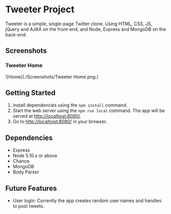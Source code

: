 # Tweeter Project

Tweeter is a simple, single-page Twitter clone. Using HTML, CSS, JS, jQuery and AJAX on the front-end, and Node, Express and MongoDB on the back-end.

## Screenshots

### Tweeter Home

![Home](./Screenshots/Tweeter Home.png.)


## Getting Started

1. Install dependencies using the `npm install` command.
2. Start the web server using the `npm run local` command. The app will be served at <http://localhost:8080/>.
3. Go to <http://localhost:8080/> in your browser.

## Dependencies

- Express
- Node 5.10.x or above
- Chance
- MongoDB
- Body Parser

## Future Features

- User login: Currently the app creates random user names and handles to post tweets.

